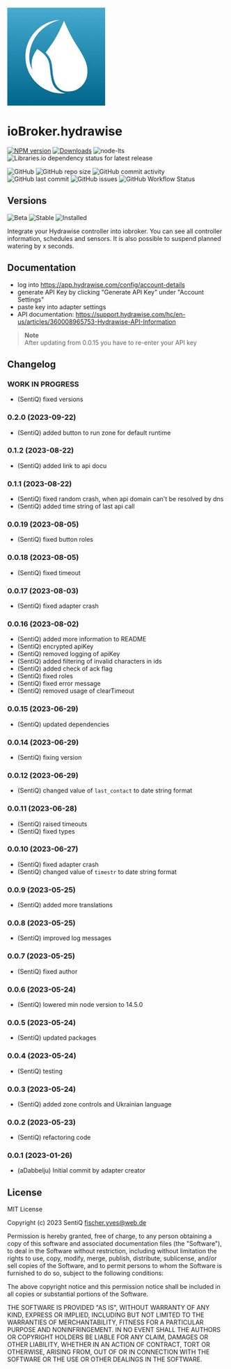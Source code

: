 ![Logo](admin/hydrawise.jpg)

# ioBroker.hydrawise

[![NPM version](https://img.shields.io/npm/v/iobroker.hydrawise.svg?style=flat-square)](https://www.npmjs.com/package/iobroker.hydrawise)
[![Downloads](https://img.shields.io/npm/dm/iobroker.hydrawise.svg?label=npm%20downloads&style=flat-square)](https://www.npmjs.com/package/iobroker.hydrawise)
![node-lts](https://img.shields.io/node/v-lts/iobroker.hydrawise?style=flat-square)
![Libraries.io dependency status for latest release](https://img.shields.io/librariesio/release/npm/iobroker.hydrawise?label=npm%20dependencies&style=flat-square)

![GitHub](https://img.shields.io/github/license/sentiq/iobroker.hydrawise?style=flat-square)
![GitHub repo size](https://img.shields.io/github/repo-size/sentiq/iobroker.hydrawise?logo=github&style=flat-square)
![GitHub commit activity](https://img.shields.io/github/commit-activity/m/sentiq/iobroker.hydrawise?logo=github&style=flat-square)
![GitHub last commit](https://img.shields.io/github/last-commit/sentiq/iobroker.hydrawise?logo=github&style=flat-square)
![GitHub issues](https://img.shields.io/github/issues/sentiq/iobroker.hydrawise?logo=github&style=flat-square)
![GitHub Workflow Status](https://img.shields.io/github/actions/workflow/status/sentiq/iobroker.hydrawise/test-and-release.yml?branch=master&logo=github&style=flat-square)

## Versions

![Beta](https://img.shields.io/npm/v/iobroker.hydrawise.svg?color=red&label=beta)
![Stable](http://iobroker.live/badges/hydrawise-stable.svg)
![Installed](http://iobroker.live/badges/hydrawise-installed.svg)

Integrate your Hydrawise controller into iobroker.
You can see all controller information, schedules and sensors. It is also possible to suspend planned watering by x seconds.

## Documentation

-   log into https://app.hydrawise.com/config/account-details
-   generate API Key by clicking "Generate API Key" under "Account Settings"
-   paste key into adapter settings
-   API documentation: https://support.hydrawise.com/hc/en-us/articles/360008965753-Hydrawise-API-Information

> **Note**  
> After updating from 0.0.15 you have to re-enter your API key

## Changelog

<!--
    Placeholder for the next version (at the beginning of the line):
    ### **WORK IN PROGRESS**
-->

### **WORK IN PROGRESS**

-   (SentiQ) fixed versions

### 0.2.0 (2023-09-22)

-   (SentiQ) added button to run zone for default runtime

### 0.1.2 (2023-08-22)

-   (SentiQ) added link to api docu

### 0.1.1 (2023-08-22)

-   (SentiQ) fixed random crash, when api domain can't be resolved by dns
-   (SentiQ) added time string of last api call

### 0.0.19 (2023-08-05)

-   (SentiQ) fixed button roles

### 0.0.18 (2023-08-05)

-   (SentiQ) fixed timeout

### 0.0.17 (2023-08-03)

-   (SentiQ) fixed adapter crash

### 0.0.16 (2023-08-02)

-   (SentiQ) added more information to README
-   (SentiQ) encrypted apiKey
-   (SentiQ) removed logging of apiKey
-   (SentiQ) added filtering of invalid characters in ids
-   (SentiQ) added check of ack flag
-   (SentiQ) fixed roles
-   (SentiQ) fixed error message
-   (SentiQ) removed usage of clearTimeout

### 0.0.15 (2023-06-29)

-   (SentiQ) updated dependencies

### 0.0.14 (2023-06-29)

-   (SentiQ) fixing version

### 0.0.12 (2023-06-29)

-   (SentiQ) changed value of `last_contact` to date string format

### 0.0.11 (2023-06-28)

-   (SentiQ) raised timeouts
-   (SentiQ) fixed types

### 0.0.10 (2023-06-27)

-   (SentiQ) fixed adapter crash
-   (SentiQ) changed value of `timestr` to date string format

### 0.0.9 (2023-05-25)

-   (SentiQ) added more translations

### 0.0.8 (2023-05-25)

-   (SentiQ) improved log messages

### 0.0.7 (2023-05-25)

-   (SentiQ) fixed author

### 0.0.6 (2023-05-24)

-   (SentiQ) lowered min node version to 14.5.0

### 0.0.5 (2023-05-24)

-   (SentiQ) updated packages

### 0.0.4 (2023-05-24)

-   (SentiQ) testing

### 0.0.3 (2023-05-24)

-   (SentiQ) added zone controls and Ukrainian language

### 0.0.2 (2023-05-23)

-   (SentiQ) refactoring code

### 0.0.1 (2023-01-26)

-   (aDabbelju) Initial commit by adapter creator

## License

MIT License

Copyright (c) 2023 SentiQ <fischer.yves@web.de>

Permission is hereby granted, free of charge, to any person obtaining a copy
of this software and associated documentation files (the "Software"), to deal
in the Software without restriction, including without limitation the rights
to use, copy, modify, merge, publish, distribute, sublicense, and/or sell
copies of the Software, and to permit persons to whom the Software is
furnished to do so, subject to the following conditions:

The above copyright notice and this permission notice shall be included in all
copies or substantial portions of the Software.

THE SOFTWARE IS PROVIDED "AS IS", WITHOUT WARRANTY OF ANY KIND, EXPRESS OR
IMPLIED, INCLUDING BUT NOT LIMITED TO THE WARRANTIES OF MERCHANTABILITY,
FITNESS FOR A PARTICULAR PURPOSE AND NONINFRINGEMENT. IN NO EVENT SHALL THE
AUTHORS OR COPYRIGHT HOLDERS BE LIABLE FOR ANY CLAIM, DAMAGES OR OTHER
LIABILITY, WHETHER IN AN ACTION OF CONTRACT, TORT OR OTHERWISE, ARISING FROM,
OUT OF OR IN CONNECTION WITH THE SOFTWARE OR THE USE OR OTHER DEALINGS IN THE
SOFTWARE.
